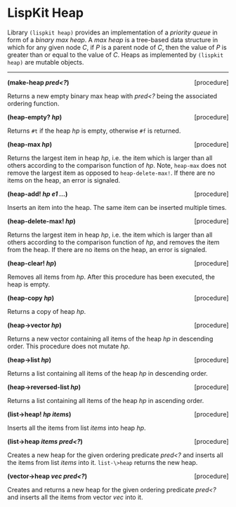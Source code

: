 # LispKit Heap

Library `(lispkit heap)` provides an implementation of a _priority queue_ in form of a _binary max heap_. A _max heap_ is a tree-based data structure in which for any given node _C_, if _P_ is a parent node of _C_, then the value of _P_ is greater than or equal to the value of _C_. Heaps as implemented by `(lispkit heap)` are mutable objects.

***

**(make-heap _pred\<?_)** <span style="float:right;text-align:rigth;">[procedure]</span>   

Returns a new empty binary max heap with _pred\<?_ being the associated ordering function.

**(heap-empty? _hp_)** <span style="float:right;text-align:rigth;">[procedure]</span>   

Returns `#t` if the heap _hp_ is empty, otherwise `#f` is returned.

**(heap-max _hp_)** <span style="float:right;text-align:rigth;">[procedure]</span>   

Returns the largest item in heap _hp_, i.e. the item which is larger than all others according to the comparison function of _hp_. Note, `heap-max` does not remove the largest item as opposed to `heap-delete-max!`. If there are no items on the heap, an error is signaled.

**(heap-add! _hp e1 ..._)** <span style="float:right;text-align:rigth;">[procedure]</span>   

Inserts an item into the heap. The same item can be inserted multiple times.

**(heap-delete-max! _hp_)** <span style="float:right;text-align:rigth;">[procedure]</span>   

Returns the largest item in heap _hp_, i.e. the item which is larger than all others according to the comparison function of _hp_, and removes the item from the heap. If there are no items on the heap, an error is signaled.

**(heap-clear! _hp_)** <span style="float:right;text-align:rigth;">[procedure]</span>   

Removes all items from _hp_. After this procedure has been executed, the heap is empty.

**(heap-copy _hp_)** <span style="float:right;text-align:rigth;">[procedure]</span>   

Returns a copy of heap _hp_.

**(heap-\>vector _hp_)** <span style="float:right;text-align:rigth;">[procedure]</span>   

Returns a new vector containing all items of the heap _hp_ in descending order. This procedure does not mutate _hp_.

**(heap-\>list _hp_)** <span style="float:right;text-align:rigth;">[procedure]</span>   

Returns a list containing all items of the heap _hp_ in descending order.

**(heap-\>reversed-list _hp_)** <span style="float:right;text-align:rigth;">[procedure]</span>   

Returns a list containing all items of the heap _hp_ in ascending order.

**(list-\>heap! _hp items_)** <span style="float:right;text-align:rigth;">[procedure]</span>   

Inserts all the items from list _items_ into heap _hp_.

**(list-\>heap _items pred\<?_)** <span style="float:right;text-align:rigth;">[procedure]</span>   

Creates a new heap for the given ordering predicate _pred\<?_ and inserts all the items from list _items_ into it. `list-\>heap` returns the new heap.

**(vector-\>heap _vec pred\<?_)** <span style="float:right;text-align:rigth;">[procedure]</span>   

Creates and returns a new heap for the given ordering predicate _pred\<?_ and inserts all the items from vector _vec_ into it.
